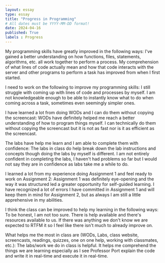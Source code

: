 ```yaml
---
layout: essay
type: essay
title: "Progress in Programming"
# All dates must be YYYY-MM-DD format!
date: 2024-04-16
published: True
labels : Progress
---
```

My programming skills have greatly improved in the following ways:
I've gained a better understanding on how functions, files, statements, algorithms, etc. all work together to perform a process. My comprehension of what lines of code actually mean and how that code interacts with the server and other programs to perform a task has improved from when I first started. 

I need to work on the following to improve my programming skills: I still struggle with coming up with lines of code and processes by myself. I am not knowledgeable enough to be able to instantly know what to do when coming across a task, sometimes even seemingly simpler ones.

I have learned a lot from doing WODs and I can do them without copying the screencast: WODs have definitely helped me reach a better understanding of how to program things myself. I can technically do them without copying the screencast but it is not as fast nor is it as efficient as the screencast. 

The labs have help me learn and I am able to complete them with confidence: The labs in class do help break down the lab instructions and concepts though doing the labs by myself is different. I am not entirely confident in completing the labs, I haven't had problems so far but I would not say they are in confidence as labs take me a while to do.

I learned a lot from my experience doing Assignment 1 and feel ready to work on Assignment 2: Assignment 1 was definitely eye-opening and the way it was structured led a greater opportunity for self-guided learning. I have recognized a lot of errors I have committed in Assignment 1 and will keep them in mind for Assignment 2, but as always I am still a little apprehensive in my abilities.

I think the class can be improved to help my learning in the following ways: To be honest, I am not too sure. There is help available and there's resources available to us. If there was anything we don't know we are expected to RTFM it so I feel like there isn't much to already improve on.

What helps me the most in class are (WODs, Labs, class website, screencasts, readings, quizzes, one on one help, working with classmates, etc.): The labs/work we do in class is helpful. It helps me comprehend the things we are learning especially as I see Professor Port explain the code and write it in real-time and execute it in real-time.
